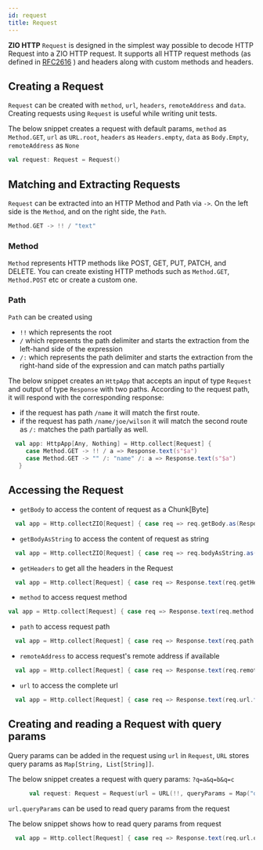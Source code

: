 ```yaml
---
id: request
title: Request
---
```

 
**ZIO HTTP** `Request` is designed in the simplest way possible to decode HTTP Request into a ZIO HTTP request.
 It supports all HTTP request methods (as defined in [RFC2616](https://datatracker.ietf.org/doc/html/rfc2616) ) and headers along with custom methods and headers.
 
## Creating a Request

`Request` can be created with `method`, `url`, `headers`, `remoteAddress` and `data`. 
Creating requests using `Request` is useful while writing unit tests.

The below snippet creates a request with default params, `method` as `Method.GET`, `url` as `URL.root`, `headers` as `Headers.empty`, `data` as `Body.Empty`, `remoteAddress` as `None`
```scala
val request: Request = Request()
```

## Matching and Extracting Requests

`Request` can be extracted into an HTTP Method and Path via `->`. On the left side is the `Method`, and on the right side, the `Path`.

```scala
Method.GET -> !! / "text"
```

### Method

`Method` represents HTTP methods like POST, GET, PUT, PATCH, and DELETE. You can create existing HTTP methods such as `Method.GET`, `Method.POST` etc or create a custom one.

### Path
 `Path` can be created using
  - `!!` which represents the root
  - `/` which represents the path delimiter and starts the extraction from the left-hand side of the expression
  - `/:` which represents the path delimiter and starts the extraction from the right-hand side of the expression and can match paths partially 

The below snippet creates an `HttpApp` that accepts an input of type `Request` and output of type `Response` with two paths.
According to the request path, it will respond with the corresponding response:
- if the request has path `/name` it will match the first route.
- if the request has path `/name/joe/wilson` it will match the second route as `/:` matches the path partially as well.  

```scala
  val app: HttpApp[Any, Nothing] = Http.collect[Request] {
     case Method.GET -> !! / a => Response.text(s"$a")
     case Method.GET -> "" /: "name" /: a => Response.text(s"$a")
   }
```

## Accessing the Request

- `getBody` to access the content of request as a Chunk[Byte]
```scala
  val app = Http.collectZIO[Request] { case req => req.getBody.as(Response.ok) }
``` 
- `getBodyAsString` to access the content of request as string
```scala
  val app = Http.collectZIO[Request] { case req => req.bodyAsString.as(Response.ok) }
``` 
- `getHeaders` to get all the headers in the Request
```scala
  val app = Http.collect[Request] { case req => Response.text(req.getHeaders.toList.mkString("")) }
```
- `method` to access request method
```scala
val app = Http.collect[Request] { case req => Response.text(req.method.toString())}
```
- `path` to access request path
```scala
  val app = Http.collect[Request] { case req => Response.text(req.path.toString())}
```
- `remoteAddress` to access request's remote address if available
```scala
  val app = Http.collect[Request] { case req => Response.text(req.remoteAddress.toString())}
```
- `url` to access the complete url
```scala
  val app = Http.collect[Request] { case req => Response.text(req.url.toString())}
```

## Creating and reading a Request with query params

Query params can be added in the request using `url` in `Request`, `URL` stores query params as `Map[String, List[String]]`.

The below snippet creates a request with query params: `?q=a&q=b&q=c` 
```scala
      val request: Request = Request(url = URL(!!, queryParams = Map("q" -> List("a","b","c"))))
```

`url.queryParams` can be used to read query params from the request

The below snippet shows how to read query params from request
```scala
  val app = Http.collect[Request] { case req => Response.text(req.url.queryParams.mkString(""))}
```
